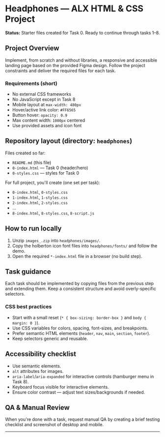 # Headphones — ALX HTML & CSS Project

**Status:** Starter files created for Task 0. Ready to continue through tasks 1–8.

## Project Overview

Implement, from scratch and without libraries, a responsive and accessible landing page based on the provided Figma design. Follow the project constraints and deliver the required files for each task.

### Requirements (short)
- No external CSS frameworks
- No JavaScript except in Task 8
- Mobile layout at `max-width: 480px`
- Hover/active link color: `#FF6565`
- Button hover: `opacity: 0.9`
- Max content width: `1000px` centered
- Use provided assets and icon font

## Repository layout (directory: `headphones`)

Files created so far:
- `README.md` (this file)
- `0-index.html` — Task 0 (header/hero)
- `0-styles.css` — styles for Task 0

For full project, you'll create (one set per task):
- `0-index.html`, `0-styles.css`
- `1-index.html`, `1-styles.css`
- `2-index.html`, `2-styles.css`
- ...
- `8-index.html`, `8-styles.css`, `8-script.js`

## How to run locally
1. Unzip `images_.zip` into `headphones/images/`.
2. Copy the holberton icon font files into `headphones/fonts/` and follow the demo.
3. Open the required `*-index.html` file in a browser (no build step).

## Task guidance
Each task should be implemented by copying files from the previous step and extending them. Keep a consistent structure and avoid overly-specific selectors.

### CSS best practices
- Start with a small reset (`* { box-sizing: border-box }` and `body { margin: 0 }`).
- Use CSS variables for colors, spacing, font-sizes, and breakpoints.
- Prefer semantic HTML elements (`header`, `nav`, `main`, `section`, `footer`).
- Keep selectors generic and reusable.

## Accessibility checklist
- Use semantic elements.
- `alt` attributes for images.
- `aria-label`/`aria-expanded` for interactive controls (hamburger menu in Task 8).
- Keyboard focus visible for interactive elements.
- Ensure color contrast — adjust text sizes/backgrounds if needed.

## QA & Manual Review
When you're done with a task, request manual QA by creating a brief testing checklist and screenshot of desktop and mobile.

---